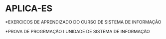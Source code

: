 # APLICA-ES
*EXERCICOS DE APRENDIZADO DO CURSO DE SISTEMA DE INFORMAÇÃO

*PROVA DE PROGRMAÇÃO I UNIDADE DE SISTEMA DE INFORMAÇÃO
